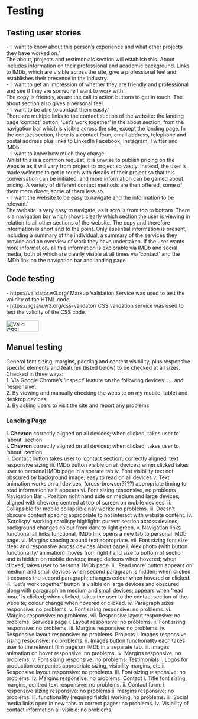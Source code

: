 <h1>Testing</h1>

<h2>Testing user stories</h2>
-	‘I want to know about this person’s experience and what other projects they have worked on.’<br>
The about, projects and testimonials section will establish this. About includes information on their professional and academic background. Links to IMDb, which are visible across the site, give a professional feel and establishes their presence in the industry.<br>
-	‘I want to get an impression of whether they are friendly and professional and see if they are someone I want to work with.’<br>
The copy is friendly, as are the call to action buttons to get in touch. The about section also gives a personal feel.<br>
-	‘I want to be able to contact them easily.’<br>
There are multiple links to the contact section of the website: the landing page ‘contact’ button, ‘Let’s work together’ in the about section, from the navigation bar which is visible across the site, except the landing page. In the contact section, there is a contact form, email address, telephone and postal address plus links to LinkedIn Facebook, Instagram, Twitter and IMDb.<br>
-	‘I want to know how much they charge.’<br>
Whilst this is a common request, it is unwise to publish pricing on the website as it will vary from project to project so vastly. Instead, the user is made welcome to get in touch with details of their project so that this conversation can be initiated, and more information can be gained about pricing. A variety of different contact methods are then offered, some of them more direct, some of them less so.<br>
-	‘I want the website to be easy to navigate and the information to be relevant.’<br>
The website is very easy to navigate, as it scrolls from top to bottom. There is a navigation bar which shows clearly which section the user is viewing in relation to all other sections of the website. The copy and therefore information is short and to the point. Only essential information is present, including a summary of the individual, a summary of the services they provide and an overview of work they have undertaken. If the user wants more information, all this information is explorable via IMDb and social media, both of which are clearly visible at all times via ‘contact’ and the IMDb link on the navigation bar and landing page.<br>

<h2>Code testing</h2>
-	https://validator.w3.org/ Markup Validation Service was used to test the validity of the HTML code. <br>
-	https://jigsaw.w3.org/css-validator/ CSS validation service was used to test the validity of the CSS code.<br>
<p>
    <a href="http://jigsaw.w3.org/css-validator/check/referer">
        <img style="border:0;width:88px;height:31px"
            src="http://jigsaw.w3.org/css-validator/images/vcss"
            alt="Valid CSS!" />
    </a>
</p>

<h2>Manual testing</h2>
General font sizing, margins, padding and content visibility, plus responsive specific elements and features  (listed below) to be checked at all sizes. Checked in three ways: <br>
1.	Via Google Chrome’s ‘inspect’ feature on the following devices ….. and ‘responsive’.<br>
2.	By viewing and manually checking the website on my mobile, tablet and desktop devices.<br>
3.	By asking users to visit the site and report any problems.<br>

<h3>Landing Page</h3>
<strong>i.	Chevron</strong> correctly aligned on all devices; when clicked, takes user to ‘about’ section<br>
<strong>i.	Chevron</strong> correctly aligned on all devices; when clicked, takes user to ‘about’ section<br>
ii.	Contact button takes user to ‘contact section’; correctly aligned, text responsive sizing
iii.	IMDb button visible on all devices; when clicked takes user to personal IMDb page in a sperate tab
iv.	Font visibility text not obscured by background image; easy to read on all devices
v.	Text animation works on all devices, (cross-browser????) appropriate timing to read information as it appears
vi.	Font sizing responsive, no problems
Navigation Bar
i.	Position right hand side on medium and large devices; aligned with chevron; centred at top of screen on mobile devices.
ii.	Collapsible for mobile collapsible nav works: no problems.
iii.	Doesn’t obscure content spacing appropriate to not interact with website content.
iv.	‘Scrollspy’ working scrollspy highlights current section across devices, background changes colour from dark to light green.
v.	Navigation links functional all links functional, IMDb link opens a new tab to personal IMDb page.
vi.	Margins spacing around text appropriate.
vii.	Font sizing font size clear and responsive across devices
About page
i.	Alex photo (with button functionality/ animation) moves from right hand size to bottom of section and is hidden on mobile devices; image darkens when hovered; when clicked, takes user to personal IMDb page.
ii.	‘Read more’ button appears on medium and small devices when second paragraph is hidden; when clicked, it expands the second paragraph; changes colour when hovered or clicked.
iii.	‘Let’s work together’ button is visible on large devices and obscured along with paragraph on medium and small devices; appears when ‘read more’ is clicked; when clicked, takes the user to the contact section of the website; colour change when hovered or clicked.
iv.	Paragraph sizes responsive: no problems.
v.	Font sizing responsive: no problems.
vi.	Margins responsive: no problems.
vii.	Responsive layout responsive: no problems.
Services page
i.	Layout responsive: no problems.
ii.	Font sizing responsive: no problems.
iii.	Margins responsive: no problems.
iv.	Responsive layout responsive: no problems.
Projects
i.	Images responsive sizing responsive: no problems.
ii.	Images button functionality each takes user to the relevant film page on IMDb in a separate tab.
iii.	Images animation on hover responsive: no problems.
iv.	Margins responsive: no problems.
v.	Font sizing responsive: no problems.
Testimonials
i.	Logos for production companies appropriate sizing, visibility margins, etc
ii.	Responsive layout responsive: no problems.
iii.	Font sizing responsive: no problems.
iv.	Margins responsive: no problems.
Contact
i.	Title font sizing, margins, centred text responsive: no problems.
ii.	Contact form: i. responsive sizing responsive: no problems.ii. margins responsive: no problems. iii. functionality (required fields) working, no problems.
iii.	Social media links open in new tabs to correct pages: no problems.
iv.	Visibility of contact information all visible: no problems.
